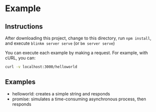 # Example


## Instructions

After downloading this project,
change to this directory,
run `npm install`,
and execute `blinkm server serve` (or `bm server serve`)

You can execute each example by making a request.
For example, with cURL, you can:

```sh
curl -v localhost:3000/helloworld
```

## Examples

-   helloworld: creates a simple string and responds
-   promise: simulates a time-consuming asynchronous process, then responds
